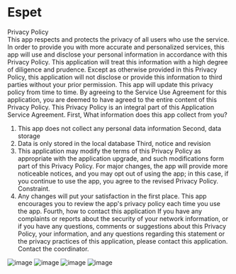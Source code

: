 # Espet

Privacy Policy<br/>
This app respects and protects the privacy of all users who use the service. In order to provide you with more accurate and personalized services, this app will use and disclose your personal information in accordance with this Privacy Policy. This application will treat this information with a high degree of diligence and prudence. Except as otherwise provided in this Privacy Policy, this application will not disclose or provide this information to third parties without your prior permission. This app will update this privacy policy from time to time. By agreeing to the Service Use Agreement for this application, you are deemed to have agreed to the entire content of this Privacy Policy. This Privacy Policy is an integral part of this Application Service Agreement.
First, What information does this app collect from you?
1. This app does not collect any personal data information
Second, data storage
1. Data is only stored in the local database
Third, notice and revision
1. This application may modify the terms of this Privacy Policy as appropriate with the application upgrade, and such modifications form part of this Privacy Policy. For major changes, the app will provide more noticeable notices, and you may opt out of using the app; in this case, if you continue to use the app, you agree to the revised Privacy Policy. Constraint.
2. Any changes will put your satisfaction in the first place. This app encourages you to review the app's privacy policy each time you use the app.
Fourth, how to contact this application
If you have any complaints or reports about the security of your network information, or if you have any questions, comments or suggestions about this Privacy Policy, your information, and any questions regarding this statement or the privacy practices of this application, please contact this application. Contact the coordinator.

![image](https://github.com/xishizh/Espet/blob/master/PreImage/newEvent.png)
![image](https://github.com/xishizh/Espet/blob/master/PreImage/eventSession.png)
![image](https://github.com/xishizh/Espet/blob/master/PreImage/sessionGame.png)
![image](https://github.com/xishizh/Espet/blob/master/PreImage/mySetting.png)
